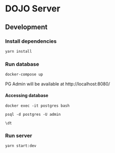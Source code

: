 # DOJO Server

## Development

### Install dependencies

```bash
yarn install
```

### Run database

```bash
docker-compose up
```

PG Admin will be available at http://localhost:8080/

#### Accessing database

`docker exec -it postgres bash`

`psql -d postgres -U admin`

`\dt`

### Run server

```bash
yarn start:dev
```
